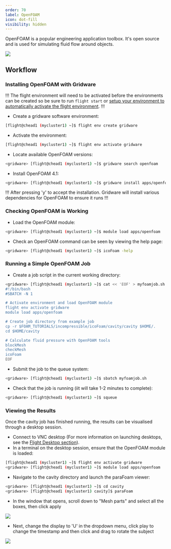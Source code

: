 ```yaml
---
order: 70
label: OpenFOAM
icon: dot-fill
visibility: hidden
---
```


OpenFOAM is a popular engineering application toolbox. It's open source and is used for simulating fluid flow around objects. 

![](/images/openfoam_about_1.png)

## Workflow

### Installing OpenFOAM with Gridware

!!!
The flight environment will need to be activated before the environments can be created so be sure to run `flight start` or [setup your environment to automatically activate the flight environment](/flight_environment_usage/flight_overview/flight_system/#activating-the-flight-system).
!!!

- Create a gridware software environment:

```bash
[flight@chead1 (mycluster1) ~]$ flight env create gridware
```

- Activate the environment:

```bash
[flight@chead1 (mycluster1) ~]$ flight env activate gridware
```

- Locate available OpenFOAM versions:

```bash
<gridware> [flight@chead1 (mycluster1) ~]$ gridware search openfoam
```

- Install OpenFOAM 4.1:

```bash
<gridware> [flight@chead1 (mycluster1) ~]$ gridware install apps/openfoam/4.1
```

!!!
After pressing 'y' to accept the installation. Gridware will install various dependencies for OpenFOAM to ensure it runs
!!!

### Checking OpenFOAM is Working

- Load the OpenFOAM module:

```bash
<gridware> [flight@chead1 (mycluster1) ~]$ module load apps/openfoam
```

- Check an OpenFOAM command can be seen by viewing the help page:

```bash
<gridware> [flight@chead1 (mycluster1) ~]$ icoFoam -help
```

### Running a Simple OpenFOAM Job

- Create a job script in the current working directory:

```bash
<gridware> [flight@chead1 (mycluster1) ~]$ cat << 'EOF' > myfoamjob.sh
#!/bin/bash
#SBATCH -N 1

# Activate environment and load OpenFOAM module
flight env activate gridware
module load apps/openfoam

# Create job directory from example job
cp -r $FOAM_TUTORIALS/incompressible/icoFoam/cavity/cavity $HOME/.
cd $HOME/cavity

# Calculate fluid pressure with OpenFOAM tools
blockMesh
checkMesh
icoFoam
EOF
```

- Submit the job to the queue system:

```bash
<gridware> [flight@chead1 (mycluster1) ~]$ sbatch myfoamjob.sh
```

- Check that the job is running (iit will take 1-2 minutes to complete):

```bash
<gridware> [flight@chead1 (mycluster1) ~]$ squeue
```

### Viewing the Results

Once the cavity job has finished running, the results can be visualised through a desktop session.
- Connect to VNC desktop (For more information on launching desktops, see the [Flight Desktop section](/flight_environment_usage/flight_desktop/install_flight_desktop_types/#install-flight-desktop-types)).
- In a terminal on the desktop session, ensure that the OpenFOAM module is loaded:

```bash
[flight@chead1 (mycluster1) ~]$ flight env activate gridware
<gridware> [flight@chead1 (mycluster1) ~]$ module load apps/openfoam
```

- Navigate to the cavity directory and launch the paraFoam viewer:

```bash
<gridware> [flight@chead1 (mycluster1) ~]$ cd cavity
<gridware> [flight@chead1 (mycluster1) cavity]$ paraFoam
```

- In the window that opens, scroll down to "Mesh parts" and select all the boxes, then click apply

![](/images/openfoam_parafoam_1.png)

- Next, change the display to 'U' in the dropdown menu, click play to change the timestamp and then click and drag to rotate the subject

![](/images/openfoam_parafoam_2.png)